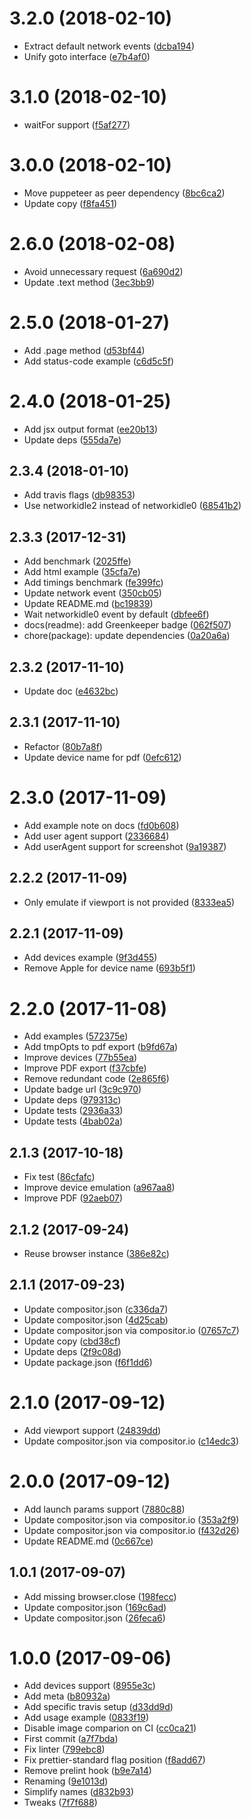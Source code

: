 <a name="3.2.0"></a>
# 3.2.0 (2018-02-10)

* Extract default network events ([dcba194](https://github.com/kikobeats/browserless/commit/dcba194))
* Unify goto interface ([e7b4af0](https://github.com/kikobeats/browserless/commit/e7b4af0))



<a name="3.1.0"></a>
# 3.1.0 (2018-02-10)

* waitFor support ([f5af277](https://github.com/kikobeats/browserless/commit/f5af277))



<a name="3.0.0"></a>
# 3.0.0 (2018-02-10)

* Move puppeteer as peer dependency ([8bc6ca2](https://github.com/kikobeats/browserless/commit/8bc6ca2))
* Update copy ([f8fa451](https://github.com/kikobeats/browserless/commit/f8fa451))



<a name="2.6.0"></a>
# 2.6.0 (2018-02-08)

* Avoid unnecessary request ([6a690d2](https://github.com/kikobeats/browserless/commit/6a690d2))
* Update .text method ([3ec3bb9](https://github.com/kikobeats/browserless/commit/3ec3bb9))



<a name="2.5.0"></a>
# 2.5.0 (2018-01-27)

* Add .page method ([d53bf44](https://github.com/kikobeats/browserless/commit/d53bf44))
* Add status-code example ([c6d5c5f](https://github.com/kikobeats/browserless/commit/c6d5c5f))



<a name="2.4.0"></a>
# 2.4.0 (2018-01-25)

* Add jsx output format ([ee20b13](https://github.com/kikobeats/browserless/commit/ee20b13))
* Update deps ([555da7e](https://github.com/kikobeats/browserless/commit/555da7e))



<a name="2.3.4"></a>
## 2.3.4 (2018-01-10)

* Add travis flags ([db98353](https://github.com/kikobeats/browserless/commit/db98353))
* Use networkidle2 instead of networkidle0 ([68541b2](https://github.com/kikobeats/browserless/commit/68541b2))



<a name="2.3.3"></a>
## 2.3.3 (2017-12-31)

* Add benchmark ([2025ffe](https://github.com/kikobeats/browserless/commit/2025ffe))
* Add html example ([35cfa7e](https://github.com/kikobeats/browserless/commit/35cfa7e))
* Add timings benchmark ([fe399fc](https://github.com/kikobeats/browserless/commit/fe399fc))
* Update network event ([350cb05](https://github.com/kikobeats/browserless/commit/350cb05))
* Update README.md ([bc19839](https://github.com/kikobeats/browserless/commit/bc19839))
* Wait networkidle0 event by default ([dbfee6f](https://github.com/kikobeats/browserless/commit/dbfee6f))
* docs(readme): add Greenkeeper badge ([062f507](https://github.com/kikobeats/browserless/commit/062f507))
* chore(package): update dependencies ([0a20a6a](https://github.com/kikobeats/browserless/commit/0a20a6a))



<a name="2.3.2"></a>
## 2.3.2 (2017-11-10)

* Update doc ([e4632bc](https://github.com/kikobeats/browserless/commit/e4632bc))



<a name="2.3.1"></a>
## 2.3.1 (2017-11-10)

* Refactor ([80b7a8f](https://github.com/kikobeats/browserless/commit/80b7a8f))
* Update device name for pdf ([0efc612](https://github.com/kikobeats/browserless/commit/0efc612))



<a name="2.3.0"></a>
# 2.3.0 (2017-11-09)

* Add example note on docs ([fd0b608](https://github.com/kikobeats/browserless/commit/fd0b608))
* Add user agent support ([2336684](https://github.com/kikobeats/browserless/commit/2336684))
* Add userAgent support for screenshot ([9a19387](https://github.com/kikobeats/browserless/commit/9a19387))



<a name="2.2.2"></a>
## 2.2.2 (2017-11-09)

* Only emulate if viewport is not provided ([8333ea5](https://github.com/kikobeats/browserless/commit/8333ea5))



<a name="2.2.1"></a>
## 2.2.1 (2017-11-09)

* Add devices example ([9f3d455](https://github.com/kikobeats/browserless/commit/9f3d455))
* Remove Apple for device name ([693b5f1](https://github.com/kikobeats/browserless/commit/693b5f1))



<a name="2.2.0"></a>
# 2.2.0 (2017-11-08)

* Add examples ([572375e](https://github.com/kikobeats/browserless/commit/572375e))
* Add tmpOpts to pdf export ([b9fd67a](https://github.com/kikobeats/browserless/commit/b9fd67a))
* Improve devices ([77b55ea](https://github.com/kikobeats/browserless/commit/77b55ea))
* Improve PDF export ([f37cbfe](https://github.com/kikobeats/browserless/commit/f37cbfe))
* Remove redundant code ([2e865f6](https://github.com/kikobeats/browserless/commit/2e865f6))
* Update badge url ([3c9c970](https://github.com/kikobeats/browserless/commit/3c9c970))
* Update deps ([979313c](https://github.com/kikobeats/browserless/commit/979313c))
* Update tests ([2936a33](https://github.com/kikobeats/browserless/commit/2936a33))
* Update tests ([4bab02a](https://github.com/kikobeats/browserless/commit/4bab02a))



<a name="2.1.3"></a>
## 2.1.3 (2017-10-18)

* Fix test ([86cfafc](https://github.com/kikobeats/browserless/commit/86cfafc))
* Improve device emulation ([a967aa8](https://github.com/kikobeats/browserless/commit/a967aa8))
* Improve PDF ([92aeb07](https://github.com/kikobeats/browserless/commit/92aeb07))



<a name="2.1.2"></a>
## 2.1.2 (2017-09-24)

* Reuse browser instance ([386e82c](https://github.com/kikobeats/browserless/commit/386e82c))



<a name="2.1.1"></a>
## 2.1.1 (2017-09-23)

* Update compositor.json ([c336da7](https://github.com/kikobeats/browserless/commit/c336da7))
* Update compositor.json ([4d25cab](https://github.com/kikobeats/browserless/commit/4d25cab))
* Update compositor.json via compositor.io ([07657c7](https://github.com/kikobeats/browserless/commit/07657c7))
* Update copy ([cbd38cf](https://github.com/kikobeats/browserless/commit/cbd38cf))
* Update deps ([2f9c08d](https://github.com/kikobeats/browserless/commit/2f9c08d))
* Update package.json ([f6f1dd6](https://github.com/kikobeats/browserless/commit/f6f1dd6))



<a name="2.1.0"></a>
# 2.1.0 (2017-09-12)

* Add viewport support ([24839dd](https://github.com/kikobeats/browserless/commit/24839dd))
* Update compositor.json via compositor.io ([c14edc3](https://github.com/kikobeats/browserless/commit/c14edc3))



<a name="2.0.0"></a>
# 2.0.0 (2017-09-12)

* Add launch params support ([7880c88](https://github.com/kikobeats/browserless/commit/7880c88))
* Update compositor.json via compositor.io ([353a2f9](https://github.com/kikobeats/browserless/commit/353a2f9))
* Update compositor.json via compositor.io ([f432d26](https://github.com/kikobeats/browserless/commit/f432d26))
* Update README.md ([0c667ce](https://github.com/kikobeats/browserless/commit/0c667ce))



<a name="1.0.1"></a>
## 1.0.1 (2017-09-07)

* Add missing browser.close ([198fecc](https://github.com/kikobeats/browserless/commit/198fecc))
* Update compositor.json ([169c6ad](https://github.com/kikobeats/browserless/commit/169c6ad))
* Update compositor.json ([26feca6](https://github.com/kikobeats/browserless/commit/26feca6))



<a name="1.0.0"></a>
# 1.0.0 (2017-09-06)

* Add devices support ([8955e3c](https://github.com/kikobeats/browserless/commit/8955e3c))
* Add meta ([b80932a](https://github.com/kikobeats/browserless/commit/b80932a))
* Add specific travis setup ([d33dd9d](https://github.com/kikobeats/browserless/commit/d33dd9d))
* Add usage example ([0833f19](https://github.com/kikobeats/browserless/commit/0833f19))
* Disable image comparion on CI ([cc0ca21](https://github.com/kikobeats/browserless/commit/cc0ca21))
* First commit ([a7f7bda](https://github.com/kikobeats/browserless/commit/a7f7bda))
* Fix linter ([799ebc8](https://github.com/kikobeats/browserless/commit/799ebc8))
* Fix prettier-standard flag position ([f8add67](https://github.com/kikobeats/browserless/commit/f8add67))
* Remove prelint hook ([b9e7a14](https://github.com/kikobeats/browserless/commit/b9e7a14))
* Renaming ([9e1013d](https://github.com/kikobeats/browserless/commit/9e1013d))
* Simplify names ([d832b93](https://github.com/kikobeats/browserless/commit/d832b93))
* Tweaks ([7f7f688](https://github.com/kikobeats/browserless/commit/7f7f688))



